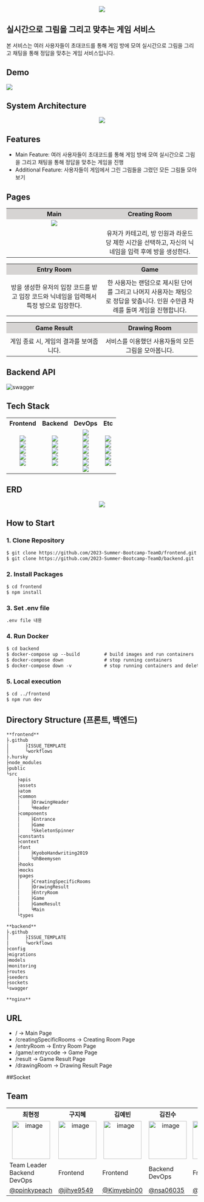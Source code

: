 <p align="center">
  <img src="https://github.com/2023-Summer-Bootcamp-TeamD/.github/assets/70912819/3cb798eb-c87d-46c5-acda-c3a14d656f4d">
</p>

## 실시간으로 그림을 그리고 맞추는 게임 서비스

본 서비스는 여러 사용자들이 초대코드를 통해 게임 방에 모여 실시간으로 그림을 그리고 채팅을 통해 정답을 맞추는 게임 서비스입니다.

## Demo
<div width='100px'>
  <img src='https://github.com/2023-Summer-Bootcamp-TeamD/.github/assets/70912819/8b96de03-dda7-4851-9386-0b945dffb62b'/>
</div>


## System Architecture



<p align="center">
  <img src="https://github.com/2023-Summer-Bootcamp-TeamD/.github/assets/70912819/da2434bf-8ae4-471a-902c-d6ab44389011">
</p>

## **Features**



- Main Feature: 여러 사용자들이 초대코드를 통해 게임 방에 모여 실시간으로 그림을 그리고 채팅을 통해 정답을 맞추는 게임을 진행
- Additional Feature: 사용자들이 게임에서 그린 그림들을 그렸던 모든 그림들 모아보기

## Pages

<table width='100%'>
  <tbody>
    <tr bgcolor='#D6D4D3'>
      <th width='50%' align="center">Main</th>
      <th width='50%' align="center">Creating Room</th>
    </tr>
    <tr>
      <td align="center"><div>
  <img src='https://github.com/2023-Summer-Bootcamp-TeamD/.github/assets/70912819/8b96de03-dda7-4851-9386-0b945dffb62b'/>
</div></td>
      <td align="center"></td>
    </tr>
    <tr>
      <td align="center"></td>
      <td align="center">유저가 카테고리, 방 인원과 라운드 당 제한 시간을 선택하고, 자신의 닉네임을 입력 후에 방을 생성한다. </td>
    </tr>
  </tbody>
</table>
<table width='100%'>
  <tbody>
    <tr bgcolor='#D6D4D3'>
      <th width='50%' align="center">Entry Room</th>
      <th width='50%' align="center">Game</th>
    </tr>
    <tr>
      <td align="center"></td>
      <td align="center"></td>
    </tr>
    <tr>
      <td align="center">방을 생성한 유저의 입장 코드를 받고 입장 코드와 닉네임을 입력해서 특정 방으로 입장한다.</td>
      <td align="center">한 사용자는 랜덤으로 제시된 단어를 그리고 나머지 사용자는 채팅으로 정답을 맞춥니다. 인원 수만큼 차례를 돌며 게임을 진행합니다. </td>
    </tr>
  </tbody>
</table>
<table width='100%'>
  <tbody>
    <tr bgcolor='#D6D4D3'>
      <th width='50%' align="center">Game Result</th>
      <th width='50%' align="center">Drawing Room</th>
    </tr>
    <tr>
      <td align="center"></td>
      <td align="center"></td>
    </tr>
    <tr>
      <td align="center">게임 종료 시, 게임의 결과를 보여줍니다.</td>
      <td align="center">서비스를 이용했던 사용자들의 모든 그림을 모아봅니다. </td>
    </tr>
  </tbody>
</table>

## Backend API
![swagger](https://github.com/2023-Summer-Bootcamp-TeamD/.github/assets/93309061/584bb552-4891-4311-a680-14043909196a)



## Tech Stack

<table>
  <tbody>
    <tr>
      <th align="center">Frontend</th>
      <th align="center">Backend</th>
      <th align="center">DevOps</th>
      <th align="center">Etc</th>
    </tr>
    <tr>
      <td align="center"> 
        <img src="https://img.shields.io/badge/TYPESCRIPT-3178C6?style=flat&logo=typescript&logoColor=white">
        <br />
        <img src="https://img.shields.io/badge/REACT-61DAFB?style=flat&logo=react&logoColor=white">
        <br />
        <img src="https://img.shields.io/badge/SOCKET.IO-010101?style=flat&logo=SOCKET.IO&logoColor=white" />
        <br />
        <img src="https://img.shields.io/badge/REACT QUERY-FF4154?flat&logo=reactquery&logoColor=white">
        <br />
        <img src="https://img.shields.io/badge/STYLED COMPONENTS-DB7093?style=flat&logo=styledcomponents&logoColor=white">
      <td align="center">
        <img src="https://img.shields.io/badge/JAVASCRIPT-F7DF1E?style=flat&logo=JAVASCRIPT&logoColor=white" />
        <br />
        <img src="https://img.shields.io/badge/Node.js-339933?style=flat&logo=NODE.JS&logoColor=white" />
        <br />
        <img src="https://img.shields.io/badge/SOCKET.IO-010101?style=flat&logo=SOCKET.IO&logoColor=white" />
        <br/>
        <img src="https://img.shields.io/badge/MYSQL-4479A1?style=flat&logo=MYSQL&logoColor=white" />
        <br />
        <img src="https://img.shields.io/badge/SWAGGER-85EA2D?style=flat&logo=SWAGGER&logoColor=white" />
        <br />
      </td>
      <td align="center">
        <img src="https://img.shields.io/badge/NGINX-009639?style=flat&logo=NGINX&logoColor=white" />
        <br />
        <img src="https://img.shields.io/badge/Amazon EC2-FF9900?style=flat&logo=Amazon EC2&logoColor=white" />
        <br />
        <img src="https://img.shields.io/badge/Amazon RDS-527FFF?style=flat&logo=Amazon RDS&logoColor=white" />
        <br />
        <img src="https://img.shields.io/badge/Amazon S3-569A31?style=flat&logo=Amazon S3&logoColor=white" />
        <br />
        <img src="https://img.shields.io/badge/DOCKER-2496ED?style=flat&logo=DOCKER&logoColor=white" />
        <br />
        <img src="https://img.shields.io/badge/VERCEL-000000?style=flat&logo=VERCEL&logoColor=white" />
        <br />
        <img src="https://img.shields.io/badge/GITHUB ACTIONS-2088FF?style=flat&logo=GITHUB ACTIONS&logoColor=white" />
      </td>
      <td align="center">
        <img src="https://img.shields.io/badge/POSTMAN-FF6C37?style=flat&logo=POSTMAN&logoColor=white" />
        <br />
        <img src="https://img.shields.io/badge/GIT-F05032?style=flat&logo=GIT&logoColor=white" />
        <br />
        <img src="https://img.shields.io/badge/GRAFANA-F46800?style=flat&logo=GRAFANA&logoColor=white" />
        <br />
        <img src="https://img.shields.io/badge/PROMETHEUS-E6522C?style=flat&logo=PROMETHEUS&logoColor=white" />
        <br />
        <img src="https://img.shields.io/badge/C ADVISOR-6D6D6D?style=flat&logoColor=white" />
      </td>
    </tr>
  </tbody>
</table>





## ERD

<p align="center">
  <img src="https://github.com/2023-Summer-Bootcamp-TeamD/.github/assets/70912819/1148f37e-0041-43e7-803c-c9a9fa72504c">
</p>

## How to Start


### 1. Clone Repository

```markdown
$ git clone https://github.com/2023-Summer-Bootcamp-TeamD/frontend.git
$ git clone https://github.com/2023-Summer-Bootcamp-TeamD/backend.git
```

### 2. Install Packages

```markdown
$ cd frontend
$ npm install
```

### 3. Set .env file

```markdown
.env file 내용
```

### 4. Run Docker

```markdown
$ cd backend
$ docker-compose up --build         # build images and run containers
$ docker-compose down               # stop running containers
$ docker-compose down -v            # stop running containers and delete its volume
```

### 5. Local execution

```markdown
$ cd ../frontend
$ npm run dev
```

## Directory Structure (프론트, 백엔드)



```markdown
**frontend**
├.github
│      ├ISSUE_TEMPLATE
│      └workflows
├.hursky
├node_modules
├public
└src
    ├apis
    ├assets
    ├atom
    ├common
    │    ├DrawingHeader
    │    └Header
    ├components
    │    ├Entrance
    │    ├Game
    │    └SkeletonSpinner
    ├constants
    ├context
    ├font
    │    ├KyoboHandwriting2019
    │    └UhBeemysen
    ├hooks
    ├mocks
    ├pages
    │    ├CreatingSpecificRooms
    │    ├DrawingResult
    │    ├EntryRoom
    │    ├Game
    │    ├GameResult
    │    └Main
    └types

**backend**
├.github
│      ├ISSUE_TEMPLATE
│      └workflows
├config
├migrations
├models
├monitoring
├routes
├seeders
├sockets
└swagger

**nginx**
```

## **URL**



- / → Main Page
- /creatingSpecificRooms → Creating Room Page
- /entryRoom → Entry Room Page
- /game/:entrycode → Game Page
- /result → Game Result Page
- /drawingRoom → Drawing Result Page

##Socket

## Team


<table>
  <tbody>
    <tr>
      <th align="center">최현정</th>
      <th align="center">구지혜</th>
      <th align="center">김예빈</th>
      <th align="center">김진수</th>
      <th align="center">서근재</th>
      <th align="center">윤정은</th>
      <th align="center">이승환</th>
    </tr>
    <tr>
      <td align="center"><img width="100" alt="image" src="https://github.com/2023-Summer-Bootcamp-TeamD/.github/assets/70912819/cfd48573-d179-46a8-8647-6cddcf9ce71b"></td>
      <td align='center'><img width="100" alt="image" src="https://github.com/2023-Summer-Bootcamp-TeamD/.github/assets/70912819/afbcfd8d-1851-4cb5-be0f-7e01053e97d9">
</td>
      <td align='center'><img width="100" alt="image" src="https://github.com/2023-Summer-Bootcamp-TeamD/.github/assets/70912819/9a9bc664-2e25-4992-a1df-62371430bc4c">
</td>
      <td align='center'><img width="100" alt="image" src="https://github.com/2023-Summer-Bootcamp-TeamD/.github/assets/70912819/0d54e412-bf42-4f24-b348-eb4a3488f665">
</td>
      <td align='center'><img width="100" alt="image" src="https://github.com/2023-Summer-Bootcamp-TeamD/.github/assets/70912819/f72e8e28-b3ec-4ded-8546-7e0b00d1d1d1">
</td>
      <td align='center'><img width="100" alt="image" src="https://github.com/2023-Summer-Bootcamp-TeamD/.github/assets/70912819/c52ebaaa-6ffe-410f-9735-812bae628af3">
</td>
      <td align='center'><img width="100" alt="image" src="https://github.com/2023-Summer-Bootcamp-TeamD/.github/assets/70912819/db5d3104-b617-4fc8-b7ed-42b9c21fe698">
</td>
    </tr>
    <tr>
      <td>Team Leader <br />Backend <br />DevOps</td>
      <td>Frontend</td>
      <td>Frontend</td>
      <td>Backend <br />DevOps</td>
      <td>Frontend</td>
      <td>Backend <br />DevOps</td>
      <td>Frontend <br />DevOps</td>
    </tr>
    <tr>
      <td><a href="https://github.com/ppinkypeach">@ppinkypeach</a></td>
      <td><a href="https://github.com/jihye9549">@jihye9549</a></td>
      <td><a href="https://github.com/Kimyebin00">@Kimyebin00</a></td>
      <td><a href="https://github.com/nsa06035">@nsa06035</a></td>
      <td><a href="https://github.com/tjrmswo">@tjrmswo</a></td>
      <td><a href="https://github.com/jungeunyooon">@jungeunyooon</a></td>
      <td><a href="https://github.com/Leeseunghwan7305">@Leeseunghwan7305</a></td>
    </tr>
  </tbody>
</table>

